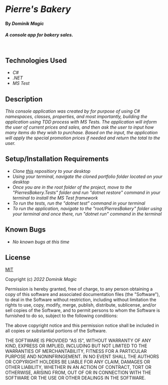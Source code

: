 # _Pierre's Bakery_

#### By _**Dominik Magic**_

#### _A console app for bakery sales._<p>&nbsp;</p>  

## Technologies Used

* _C#_
* _.NET_
* _MS Test_

## Description

_This console application was created by for purpose of using C# namespaces, classes, properties, and most importantly, building the application using TDD process with MS Tests. The application will inform the user of current prices and sales, and then ask the user to input how many items do they wish to purchase. Based on the input, the application will apply the special promotion prices if needed and return the total to the user._

## Setup/Installation Requirements

* _Clone [this](https://github.com/dmagic1304/Pierres-Bakery) repositiory to your desktop_
* _Using your terminal, navigate the cloned portfolio folder located on your desktop_
* _Once you are in the root folder of the project, move to the "PierresBakery.Tests" folder and run "dotnet restore" command in your terminal to install the MS Test framework_
* _To run the tests, run the "dotnet test" command in your terminal_
* _To run the application, navigate to the "root/PierresBakery" folder using your terminal and once there, run "dotnet run" command in the terminal_




## Known Bugs

* _No known bugs at this time_

## License

[MIT](https://choosealicense.com/licenses/mit/)

Copyright (c) _2022_ _Dominik Magic_

Permission is hereby granted, free of charge, to any person obtaining a copy
of this software and associated documentation files (the "Software"), to deal
in the Software without restriction, including without limitation the rights
to use, copy, modify, merge, publish, distribute, sublicense, and/or sell
copies of the Software, and to permit persons to whom the Software is
furnished to do so, subject to the following conditions:

The above copyright notice and this permission notice shall be included in all
copies or substantial portions of the Software.

THE SOFTWARE IS PROVIDED "AS IS", WITHOUT WARRANTY OF ANY KIND, EXPRESS OR
IMPLIED, INCLUDING BUT NOT LIMITED TO THE WARRANTIES OF MERCHANTABILITY,
FITNESS FOR A PARTICULAR PURPOSE AND NONINFRINGEMENT. IN NO EVENT SHALL THE
AUTHORS OR COPYRIGHT HOLDERS BE LIABLE FOR ANY CLAIM, DAMAGES OR OTHER
LIABILITY, WHETHER IN AN ACTION OF CONTRACT, TORT OR OTHERWISE, ARISING FROM,
OUT OF OR IN CONNECTION WITH THE SOFTWARE OR THE USE OR OTHER DEALINGS IN THE
SOFTWARE.